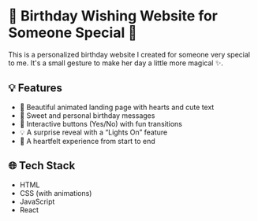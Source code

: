 # 🎂 Birthday Wishing Website for Someone Special 💖

This is a personalized birthday website I created for someone very special to me. It's a small gesture to make her day a little more magical ✨.

## 💡 Features

- 🎉 Beautiful animated landing page with hearts and cute text
- 🥰 Sweet and personal birthday messages
- 🔘 Interactive buttons (Yes/No) with fun transitions
- 💡 A surprise reveal with a “Lights On” feature
- 🎁 A heartfelt experience from start to end

## 🌐 Tech Stack

- HTML
- CSS (with animations)
- JavaScript
- React
